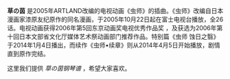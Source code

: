 

**草の茵**
是2005年ARTLAND改编的电视动画《虫师》的插曲。《虫师》改编自日本漫画家漆原友纪原作的同名漫画，于2005年10月22日起在富士电视台播放，全26话。电视动画获得2006年第5回东京动画奖电视优秀作品奖
，及获选为2006年第十回日本文部省文化厅媒体艺术祭动画部门推荐作品。特别篇《虫师
蚀日之翳》于2014年1月4日播出，而续作《虫师•续章》则从2014年4月5日开始播放，剧情直到原作完结。

  
这里我们提供 _草の茵钢琴谱_ ，希望大家喜欢。

